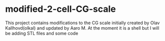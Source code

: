 # modified-2-cell-CG-scale
This project contains modifications to the CG scale initially created by Olav Kallhovd(olkal) and updated by Aaro M.
At the moment it is a shell but I will be adding STL files and some code
